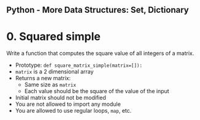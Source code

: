## Python - More Data Structures: Set, Dictionary

# 0. Squared simple
Write a function that computes the square value of all integers of a matrix.
* Prototype: ```def square_matrix_simple(matrix=[]):```
* ```matrix``` is a 2 dimensional array
* Returns a new matrix:
    * Same size as ```matrix```
    * Each value should be the square of the value of the input
* Initial matrix should not be modified
* You are not allowed to import any module
* You are allowed to use regular loops, ```map```, etc.
